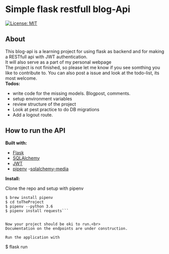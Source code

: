 # Simple flask restfull blog-Api

[![License: MIT](https://img.shields.io/badge/License-MIT-yellow.svg)](https://opensource.org/licenses/MIT)

## About
This blog-api is a learning project for using flask as backend and for making a RESTfull api with JWT authentication.<br>
It will also serve as a part of my personal webpage<br>
The project is not finished, so please let me know if you see somthing you like to contribute to. You can also post a issue and look at the todo-list, its most welcome. <br>
__Todos:__<br>
 - write code for the missing models. Blogpost, comments.
 - setup environment variables
 - review structure of the project
 - Look at pest practice to do DB migrations
 - Add a logout route.

## How to run the API

__Built with:__

- [Flask](https://github.com/pallets/flask)
- [SQLAlchemy](https://github.com/pallets/flask-sqlalchemy)
- [JWT](https://github.com/jpadilla/pyjwt)
- [pipenv](https://pipenv.readthedocs.io/en/latest/)
-[sqlalchemy-media](https://pypi.org/project/sqlalchemy-media/)

__Install:__

Clone the repo and setup with pipenv<br>
```command
$ brew install pipenv
$ cd toTheProject
$ pipenv --python 3.6
$ pipenv install requests```


Now your project should be oki to run.<br>
Documentation on the endpoints are under construction.

Run the application with

```
$ flask run
```
